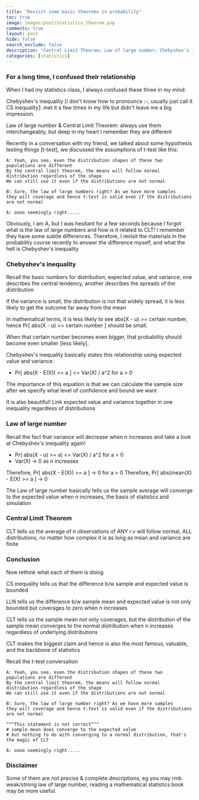 ```yaml
---
title: "Revisit some basic theorems in probability"
toc: true
image: images/post/statistics_theorem.png
comments: true
layout: post
hide: false
search_exclude: false
description: "Central Limit Theorem; Law of large number; Chebyshev's inequality"
categories: [statistics]
---
```


### For a long time, I confused their relationship

When I had my statistics class, I always confused these three in my mind:

Chebyshev's inequality [I don't know how to pronounce :-\, usually just call it CS inequality]: met it a few times in my life but didn't leave me a big impression.

Law of large number & Central Limit Theorem: always use them interchangeably, but deep in my heart I remember they are different

Recently in a conversation with my friend, we talked about some hypothesis testing things [t-test], we discussed the assumptions of t-test like this:

```
A: Yeah, you see, even the distribution shapes of these two populations are different
By the central limit theorem, the means will follow normal distribution regardless of the shape
We can still use it even if the distributions are not normal

B: Sure, the law of large numbers right? As we have more samples
they will coverage and hence t-test is valid even if the distributions are not normal

A: oooo seemingly right.....
```

Obviously, I am A, but I was hesitant for a few seconds because I forgot what is the law of large numbers and how is it related to CLT! I remember they have some subtle differences. Therefore, I revisit the materials in the probability course recently to answer the difference myself, and what the hell is Chebyshev's inequality


### Chebyshev's inequality
Recall the basic numbers for distribution, expected value, and variance, one describes the central tendency, another describes the spreads of the distribution

If the variance is small, the distribution is not that widely spread, it is less likely to get the outcome far away from the mean

In mathematical terms, it is less likely to see abs(X - u) >= certain number, hence Pr[ abs(X - u) >= certain number ] should be small.

When that certain number becomes even bigger, that probability should become even smaller [less likely].

Chebyshev's inequality basically states this relationship using expected value and variance:

- Pr[ abs(X - E(X)) >= a ] <= Var(X) / a^2 for a > 0

The importance of this equation is that we can calculate the sample size after we specify what level of confidence and bound we want

It is also beautiful! Link expected value and variance together in one inequality regardless of distributions

### Law of large number
Recall the fact that variance will decrease when n increases and take a look at Chebyshev's inequality again!

- Pr( abs(X - u) >= a) <= Var(X) / a^2 for a > 0
- Var(X) -> 0 as n increases

Therefore, Pr[ abs(X - E(X)) >= a ] -> 0 for a > 0
Therefore, Pr[ abs(mean(X) - E(X) >= a ] -> 0

The Law of large number basically tells us the sample average will converge to the expected value when n increases, the basis of statistics and simulation

### Central Limit Theorem
CLT tells us the average of n observations of ANY r.v will follow normal, ALL distributions, no matter how complex it is as long as mean and variance are finite

### Conclusion
Now rethink what each of them is doing

CS inequality tells us that the difference b/w sample and expected value is bounded

LLN tells us the difference b/w sample mean and expected value is not only bounded but coverages to zero when n increases

CLT tells us the sample mean not only coverages, but the distribution of the sample mean converges to the normal distribution when n increases regardless of underlying distributions

CLT makes the biggest claim and hence is also the most famous, valuable, and the backbone of statistics

Recall the t-test conversation
```
A: Yeah, you see, even the distribution shapes of these two populations are different
By the central limit theorem, the means will follow normal distribution regardless of the shape
We can still use it even if the distributions are not normal

B: Sure, the law of large number right? As we have more samples
they will coverage and hence t-test is valid even if the distributions are not normal

^^^This statement is not correct^^^
# sample mean does converge to the expected value
# but nothing to do with converging to a normal distribution, that's the magic of CLT

A: oooo seemingly right.....
```

### Disclaimer
Some of them are not precise & complete descriptions, eg you may rmb weak/strong law of large number, reading a mathematical statistics book may be more useful.